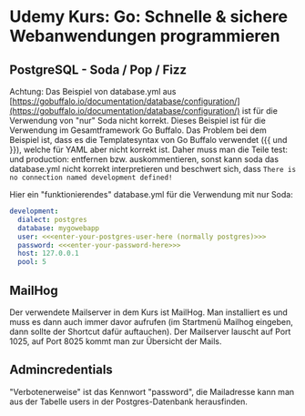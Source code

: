 # Udemy Kurs: Go: Schnelle & sichere Webanwendungen programmieren

## PostgreSQL - Soda / Pop / Fizz

Achtung: Das Beispiel von database.yml aus [https://gobuffalo.io/documentation/database/configuration/](https://gobuffalo.io/documentation/database/configuration/) ist für die Verwendung von "nur" Soda nicht korrekt. Dieses Beispiel ist für die Verwendung im Gesamtframework Go Buffalo. Das Problem bei dem Beispiel ist, dass es die Templatesyntax von Go Buffalo verwendet ({{ und }}), welche für YAML aber nicht korrekt ist. Daher muss man die Teile test: und production: entfernen bzw. auskommentieren, sonst kann soda das database.yml nicht korrekt interpretieren und beschwert sich, dass `There is no connection named development defined!`

Hier ein "funktionierendes" database.yml für die Verwendung mit nur Soda:

```yaml
development:
  dialect: postgres
  database: mygowebapp
  user: <<<enter-your-postgres-user-here (normally postgres)>>>
  password: <<<enter-your-password-here>>>
  host: 127.0.0.1
  pool: 5
```

## MailHog

Der verwendete Mailserver in dem Kurs ist MailHog. Man installiert es und muss es dann auch immer davor aufrufen (im Startmenü Mailhog eingeben, dann sollte der Shortcut dafür auftauchen). Der Mailserver lauscht auf Port 1025, auf Port 8025 kommt man zur Übersicht der Mails.

## Admincredentials

"Verbotenerweise" ist das Kennwort "password", die Mailadresse kann man aus der Tabelle users in der Postgres-Datenbank herausfinden.
